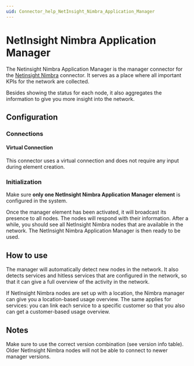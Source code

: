 ```yaml
---
uid: Connector_help_NetInsight_Nimbra_Application_Manager
---
```


# NetInsight Nimbra Application Manager

The Netinsight Nimbra Application Manager is the manager connector for the [Netinsight Nimbra](xref:Connector_help_NetInsight_Nimbra) connector. It serves as a place where all important KPIs for the network are collected.

Besides showing the status for each node, it also aggregates the information to give you more insight into the network.

## Configuration

### Connections

#### Virtual Connection

This connector uses a virtual connection and does not require any input during element creation.

### Initialization

Make sure **only one NetInsight Nimbra Application Manager element** is configured in the system.

Once the manager element has been activated, it will broadcast its presence to all nodes. The nodes will respond with their information. After a while, you should see all NetInsight Nimbra nodes that are available in the network. The NetInsight Nimbra Application Manager is then ready to be used.

## How to use

The manager will automatically detect new nodes in the network. It also detects services and hitless services that are configured in the network, so that it can give a full overview of the activity in the network.

If NetInsight Nimbra nodes are set up with a location, the Nimbra manager can give you a location-based usage overview.
The same applies for services: you can link each service to a specific customer so that you also can get a customer-based usage overview.

## Notes

Make sure to use the correct version combination (see version info table). Older NetInsight Nimbra nodes will not be able to connect to newer manager versions.
